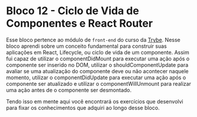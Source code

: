 # Bloco 12 - Ciclo de Vida de Componentes e React Router

Esse bloco pertence ao módulo de `front-end` do curso da [Trybe](https://www.betrybe.com/). Nesse bloco aprendi sobre um conceito fundamental para construir suas aplicações em React, Lifecycle, ou ciclo de vida de um componente. Assim fui capaz de utilizar o componentDidMount para executar uma ação após o componente ser inserido no DOM, utilizar o shouldComponentUpdate para avaliar se uma atualização do componente deve ou não acontecer naquele momento, utilizar o componentDidUpdate para executar uma ação após o componente ser atualizado e utilizar o componentWillUnmount para realizar uma ação antes de o componente ser desmontado.

Tendo isso em mente aqui você encontrará os exercícios que desenvolvi para fixar os conhecimentos que adquiri ao longo desse bloco.